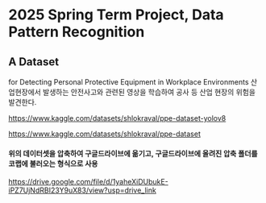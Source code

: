 # 2025 Spring Term Project, Data Pattern Recognition
## A Dataset 
for Detecting Personal Protective Equipment in Workplace Environments
산업현장에서 발생하는 안전사고와 관련된 영상을 학습하여 공사 등 산업 현장의 위험을 발견한다.

https://www.kaggle.com/datasets/shlokraval/ppe-dataset-yolov8

https://www.kaggle.com/datasets/shlokraval/ppe-dataset

#### 위의 데이터셋을 압축하여 구글드라이브에 옮기고, 구글드라이브에 올려진 압축 폴더를 코랩에 불러오는 형식으로 사용

https://drive.google.com/file/d/1yaheXiDUbukE-iPZ7UjNdRBI23Y9uX83/view?usp=drive_link
